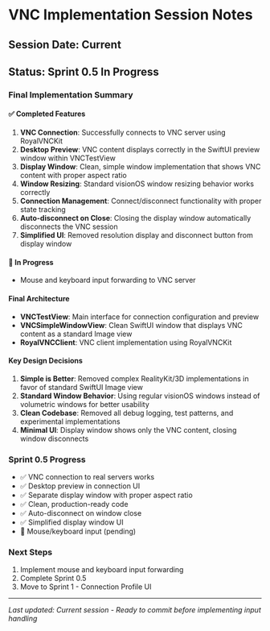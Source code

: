 # VNC Implementation Session Notes

## Session Date: Current
## Status: Sprint 0.5 In Progress

### Final Implementation Summary

#### ✅ Completed Features
1. **VNC Connection**: Successfully connects to VNC server using RoyalVNCKit
2. **Desktop Preview**: VNC content displays correctly in the SwiftUI preview window within VNCTestView
3. **Display Window**: Clean, simple window implementation that shows VNC content with proper aspect ratio
4. **Window Resizing**: Standard visionOS window resizing behavior works correctly
5. **Connection Management**: Connect/disconnect functionality with proper state tracking
6. **Auto-disconnect on Close**: Closing the display window automatically disconnects the VNC session
7. **Simplified UI**: Removed resolution display and disconnect button from display window

#### 🔄 In Progress
- Mouse and keyboard input forwarding to VNC server

#### Final Architecture
- **VNCTestView**: Main interface for connection configuration and preview
- **VNCSimpleWindowView**: Clean SwiftUI window that displays VNC content as a standard Image view
- **RoyalVNCClient**: VNC client implementation using RoyalVNCKit

#### Key Design Decisions
1. **Simple is Better**: Removed complex RealityKit/3D implementations in favor of standard SwiftUI Image view
2. **Standard Window Behavior**: Using regular visionOS windows instead of volumetric windows for better usability
3. **Clean Codebase**: Removed all debug logging, test patterns, and experimental implementations
4. **Minimal UI**: Display window shows only the VNC content, closing window disconnects

### Sprint 0.5 Progress
- ✅ VNC connection to real servers works
- ✅ Desktop preview in connection UI
- ✅ Separate display window with proper aspect ratio
- ✅ Clean, production-ready code
- ✅ Auto-disconnect on window close
- ✅ Simplified display window UI
- 🔄 Mouse/keyboard input (pending)

### Next Steps
1. Implement mouse and keyboard input forwarding
2. Complete Sprint 0.5
3. Move to Sprint 1 - Connection Profile UI

---
*Last updated: Current session - Ready to commit before implementing input handling*
